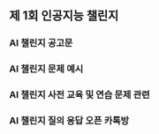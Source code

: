 ## 제 1회 인공지능 챌린지

### AI 챌린지 공고문

### AI 챌린지 문제 예시

### AI 챌린지 사전 교육 및 연습 문제 관련

### AI 챌린지 질의 응답 오픈 카톡방

